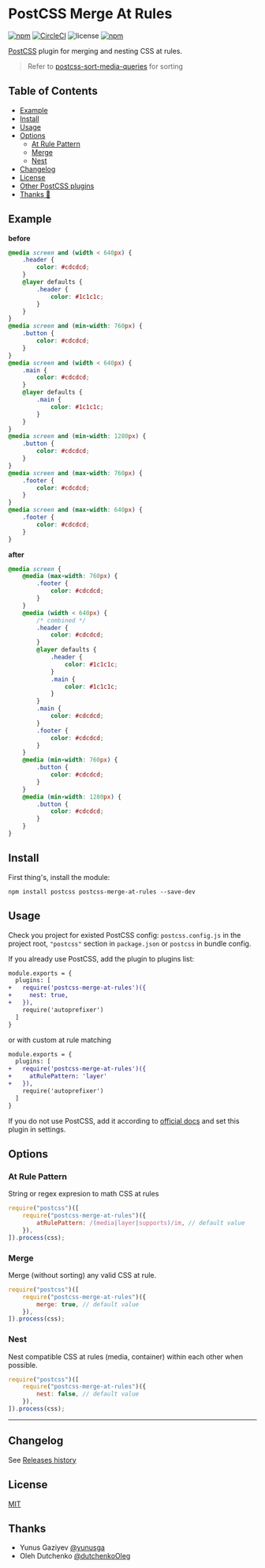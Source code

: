 # PostCSS Merge At Rules

[PostCSS]: https://github.com/postcss/postcss
[MIT]: https://github.com/yunusga/postcss-merge-at-rules/blob/master/LICENSE
[official docs]: https://github.com/postcss/postcss#usage
[Releases history]: https://github.com/vis97c/postcss-merge-at-rules/blob/master/CHANGELOG.md

[![npm](https://img.shields.io/npm/v/postcss-merge-at-rules.svg)](https://www.npmjs.com/package/postcss-merge-at-rules)
[![CircleCI](https://dl.circleci.com/status-badge/img/gh/vis97c/postcss-merge-at-rules/tree/master.svg?style=svg)](https://dl.circleci.com/status-badge/redirect/gh/vis97c/postcss-merge-at-rules/tree/master)
![license](https://img.shields.io/badge/License-MIT-orange.svg)
[![npm](https://img.shields.io/npm/dt/postcss-merge-at-rules.svg)](https://www.npmjs.com/package/postcss-merge-at-rules)

[PostCSS] plugin for merging and nesting CSS at rules.

> Refer to [postcss-sort-media-queries](https://github.com/yunusga/postcss-sort-media-queries) for sorting

## Table of Contents

-   [Example](#example)
-   [Install](#install)
-   [Usage](#usage)
-   [Options](#options)
    -   [At Rule Pattern](#at-rule-pattern)
    -   [Merge](#merge)
    -   [Nest](#nest)
-   [Changelog](#changelog)
-   [License](#license)
-   [Other PostCSS plugins](#other-postcss-plugins)
-   [Thanks 💪](#thanks)

## Example

**before**

```css
@media screen and (width < 640px) {
	.header {
		color: #cdcdcd;
	}
	@layer defaults {
		.header {
			color: #1c1c1c;
		}
	}
}
@media screen and (min-width: 760px) {
	.button {
		color: #cdcdcd;
	}
}
@media screen and (width < 640px) {
	.main {
		color: #cdcdcd;
	}
	@layer defaults {
		.main {
			color: #1c1c1c;
		}
	}
}
@media screen and (min-width: 1280px) {
	.button {
		color: #cdcdcd;
	}
}
@media screen and (max-width: 760px) {
	.footer {
		color: #cdcdcd;
	}
}
@media screen and (max-width: 640px) {
	.footer {
		color: #cdcdcd;
	}
}
```

**after**

```css
@media screen {
	@media (max-width: 760px) {
		.footer {
			color: #cdcdcd;
		}
	}
	@media (width < 640px) {
		/* combined */
		.header {
			color: #cdcdcd;
		}
		@layer defaults {
			.header {
				color: #1c1c1c;
			}
			.main {
				color: #1c1c1c;
			}
		}
		.main {
			color: #cdcdcd;
		}
		.footer {
			color: #cdcdcd;
		}
	}
	@media (min-width: 760px) {
		.button {
			color: #cdcdcd;
		}
	}
	@media (min-width: 1280px) {
		.button {
			color: #cdcdcd;
		}
	}
}
```

## Install

First thing's, install the module:

```
npm install postcss postcss-merge-at-rules --save-dev
```

## Usage

Check you project for existed PostCSS config: `postcss.config.js`
in the project root, `"postcss"` section in `package.json`
or `postcss` in bundle config.

If you already use PostCSS, add the plugin to plugins list:

```diff
module.exports = {
  plugins: [
+   require('postcss-merge-at-rules')({
+     nest: true,
+   }),
    require('autoprefixer')
  ]
}
```

or with custom at rule matching

```diff
module.exports = {
  plugins: [
+   require('postcss-merge-at-rules')({
+     atRulePattern: 'layer'
+   }),
    require('autoprefixer')
  ]
}
```

If you do not use PostCSS, add it according to [official docs]
and set this plugin in settings.

## Options

### At Rule Pattern

String or regex expresion to math CSS at rules

```js
require("postcss")([
	require("postcss-merge-at-rules")({
		atRulePattern: /(media|layer|supports)/im, // default value
	}),
]).process(css);
```

### Merge

Merge (without sorting) any valid CSS at rule.

```js
require("postcss")([
	require("postcss-merge-at-rules")({
		merge: true, // default value
	}),
]).process(css);
```

### Nest

Nest compatible CSS at rules (media, container) within each other when possible.

```js
require("postcss")([
	require("postcss-merge-at-rules")({
		nest: false, // default value
	}),
]).process(css);
```

---

## Changelog

See [Releases history]

## License

[MIT]

## Thanks

-   Yunus Gaziyev [@yunusga](https://github.com/yunusga)
-   Oleh Dutchenko [@dutchenkoOleg](https://github.com/dutchenkoOleg)
